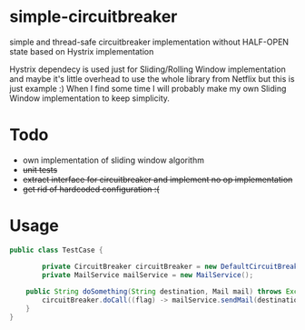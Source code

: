 # simple-circuitbreaker
simple and thread-safe circuitbreaker implementation without HALF-OPEN state based on Hystrix implementation


Hystrix dependecy is used just for Sliding/Rolling Window implementation and maybe it's little overhead to use the whole library from Netflix but this is just example :) When I find some time I will probably make my own Sliding Window implementation to keep simplicity.  


# Todo 

 * own implementation of sliding window algorithm
 * ~~unit tests~~
 * ~~extract interface for circuitbreaker and implement no op implementation~~
 * ~~get rid of hardcoded configuration :(~~

# Usage

```java
public class TestCase {

 		private CircuitBreaker circuitBreaker = new DefaultCircuitBreaker(5, TimeUnit.SECONDS);
 		private MailService mailService = new MailService();
 		
    public String doSomething(String destination, Mail mail) throws Exception {
        circuitBreaker.doCall((flag) -> mailService.sendMail(destination, mail));
    }
}

```